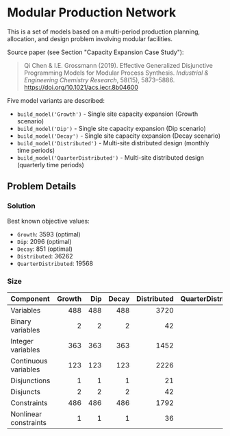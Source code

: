 # Modular Production Network

This is a set of models based on a multi-period production planning, allocation, and design problem involving modular facilities.

Source paper (see Section "Capacity Expansion Case Study"):

> Qi Chen & I.E. Grossmann (2019). Effective Generalized Disjunctive Programming Models for Modular Process Synthesis. *Industrial & Engineering Chemistry Research*, 58(15), 5873–5886. https://doi.org/10.1021/acs.iecr.8b04600


Five model variants are described:

- ``build_model('Growth')`` - Single site capacity expansion (Growth scenario)
- ``build_model('Dip')`` - Single site capacity expansion (Dip scenario)
- ``build_model('Decay')`` - Single site capacity expansion (Decay scenario)
- ``build_model('Distributed')`` - Multi-site distributed design (monthly time periods)
- ``build_model('QuarterDistributed')`` - Multi-site distributed design (quarterly time periods)


## Problem Details

### Solution

Best known objective values:
- ``Growth``: 3593 (optimal)
- ``Dip``: 2096 (optimal)
- ``Decay``: 851 (optimal)
- ``Distributed``: 36262
- ``QuarterDistributed``: 19568

### Size

| Component             |   Growth |   Dip |   Decay |   Distributed |   QuarterDistributed |
|:----------------------|---------:|------:|--------:|--------------:|---------------------:|
| Variables             |      488 |   488 |     488 |          3720 |                 1320 |
| Binary variables      |        2 |     2 |       2 |            42 |                   42 |
| Integer variables     |      363 |   363 |     363 |          1452 |                  492 |
| Continuous variables  |      123 |   123 |     123 |          2226 |                  786 |
| Disjunctions          |        1 |     1 |       1 |            21 |                   21 |
| Disjuncts             |        2 |     2 |       2 |            42 |                   42 |
| Constraints           |      486 |   486 |     486 |          1792 |                  672 |
| Nonlinear constraints |        1 |     1 |       1 |            36 |                   36 |